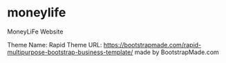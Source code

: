 # moneylife
MoneyLiFe Website

Theme Name: Rapid
Theme URL: https://bootstrapmade.com/rapid-multipurpose-bootstrap-business-template/ made by BootstrapMade.com
